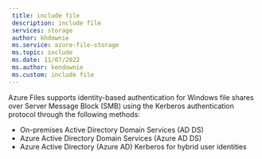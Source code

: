 ```yaml
---
 title: include file
 description: include file
 services: storage
 author: khdownie
 ms.service: azure-file-storage
 ms.topic: include
 ms.date: 11/07/2022
 ms.author: kendownie
 ms.custom: include file
---
```


Azure Files supports identity-based authentication for Windows file shares over Server Message Block (SMB) using the Kerberos authentication protocol through the following methods:

- On-premises Active Directory Domain Services (AD DS)
- Azure Active Directory Domain Services (Azure AD DS)
- Azure Active Directory (Azure AD) Kerberos for hybrid user identities
